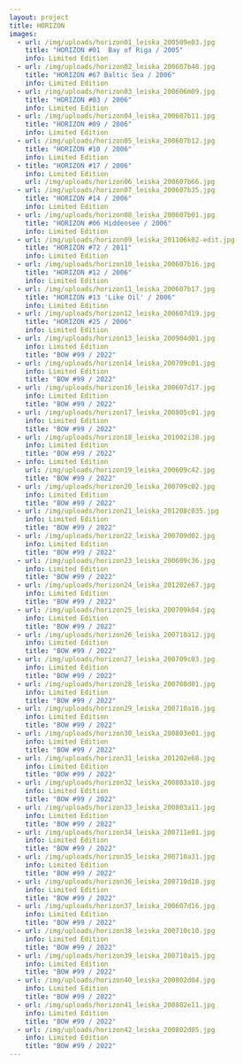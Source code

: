 ```yaml
---
layout: project
title: HORIZON
images:
  - url: /img/uploads/horizon01_leiska_200509e03.jpg
    title: "HORIZON #01  Bay of Riga / 2005"
    info: Limited Edition
  - url: /img/uploads/horizon02_leiska_200607b48.jpg
    title: "HORIZON #67 Baltic Sea / 2006"
    info: Limited Edition
  - url: /img/uploads/horizon03_leiska_200606m09.jpg
    title: "HORIZON #03 / 2006"
    info: Limited Edition
  - url: /img/uploads/horizon04_leiska_200607b11.jpg
    title: "HORIZON #09 / 2006"
    info: Limited Edition
  - url: /img/uploads/horizon05_leiska_200607b12.jpg
    title: "HORIZON #10 / 2006"
    info: Limited Edition
  - title: "HORIZON #17 / 2006"
    info: Limited Edition
    url: /img/uploads/horizon06_leiska_200607b66.jpg
  - url: /img/uploads/horizon07_leiska_200607b35.jpg
    title: "HORIZON #14 / 2006"
    info: Limited Edition
  - url: /img/uploads/horizon08_leiska_200607b01.jpg
    title: "HORIZON #06 Hiddensee / 2006"
    info: Limited Edition
  - url: /img/uploads/horizon09_leiska_201106k02-edit.jpg
    title: "HORIZON #72 / 2011"
    info: Limited Edition
  - url: /img/uploads/horizon10_leiska_200607b16.jpg
    title: "HORIZON #12 / 2006"
    info: Limited Edition
  - url: /img/uploads/horizon11_leiska_200607b17.jpg
    title: "HORIZON #13 'Like Oil' / 2006"
    info: Limited Edition
  - url: /img/uploads/horizon12_leiska_200607d19.jpg
    title: "HORIZON #25 / 2006"
    info: Limited Edition
  - url: /img/uploads/horizon13_leiska_200904d01.jpg
    info: Limited Edition
    title: "BOW #99 / 2022"
  - url: /img/uploads/horizon14_leiska_200709c01.jpg
    info: Limited Edition
    title: "BOW #99 / 2022"
  - url: /img/uploads/horizon16_leiska_200607d17.jpg
    info: Limited Edition
    title: "BOW #99 / 2022"
  - url: /img/uploads/horizon17_leiska_200805c01.jpg
    info: Limited Edition
    title: "BOW #99 / 2022"
  - url: /img/uploads/horizon18_leiska_201002i38.jpg
    info: Limited Edition
    title: "BOW #99 / 2022"
  - info: Limited Edition
    url: /img/uploads/horizon19_leiska_200609c42.jpg
    title: "BOW #99 / 2022"
  - url: /img/uploads/horizon20_leiska_200709c02.jpg
    info: Limited Edition
    title: "BOW #99 / 2022"
  - url: /img/uploads/horizon21_leiska_201208c035.jpg
    info: Limited Edition
    title: "BOW #99 / 2022"
  - url: /img/uploads/horizon22_leiska_200709d02.jpg
    info: Limited Edition
    title: "BOW #99 / 2022"
  - url: /img/uploads/horizon23_leiska_200609c36.jpg
    info: Limited Edition
    title: "BOW #99 / 2022"
  - url: /img/uploads/horizon24_leiska_201202e67.jpg
    info: Limited Edition
    title: "BOW #99 / 2022"
  - url: /img/uploads/horizon25_leiska_200709k04.jpg
    info: Limited Edition
    title: "BOW #99 / 2022"
  - url: /img/uploads/horizon26_leiska_200710a12.jpg
    info: Limited Edition
    title: "BOW #99 / 2022"
  - url: /img/uploads/horizon27_leiska_200709c03.jpg
    info: Limited Edition
    title: "BOW #99 / 2022"
  - url: /img/uploads/horizon28_leiska_200708d01.jpg
    info: Limited Edition
    title: "BOW #99 / 2022"
  - url: /img/uploads/horizon29_leiska_200710a16.jpg
    info: Limited Edition
    title: "BOW #99 / 2022"
  - url: /img/uploads/horizon30_leiska_200803e01.jpg
    info: Limited Edition
    title: "BOW #99 / 2022"
  - url: /img/uploads/horizon31_leiska_201202e68.jpg
    info: Limited Edition
    title: "BOW #99 / 2022"
  - url: /img/uploads/horizon32_leiska_200803a10.jpg
    info: Limited Edition
    title: "BOW #99 / 2022"
  - url: /img/uploads/horizon33_leiska_200803a11.jpg
    info: Limited Edition
    title: "BOW #99 / 2022"
  - url: /img/uploads/horizon34_leiska_200711e01.jpg
    info: Limited Edition
    title: "BOW #99 / 2022"
  - url: /img/uploads/horizon35_leiska_200710a31.jpg
    info: Limited Edition
    title: "BOW #99 / 2022"
  - url: /img/uploads/horizon36_leiska_200710d18.jpg
    info: Limited Edition
    title: "BOW #99 / 2022"
  - url: /img/uploads/horizon37_leiska_200607d16.jpg
    info: Limited Edition
    title: "BOW #99 / 2022"
  - url: /img/uploads/horizon38_leiska_200710c10.jpg
    info: Limited Edition
    title: "BOW #99 / 2022"
  - url: /img/uploads/horizon39_leiska_200710a15.jpg
    info: Limited Edition
    title: "BOW #99 / 2022"
  - url: /img/uploads/horizon40_leiska_200802d04.jpg
    info: Limited Edition
    title: "BOW #99 / 2022"
  - url: /img/uploads/horizon41_leiska_200802e11.jpg
    info: Limited Edition
    title: "BOW #99 / 2022"
  - url: /img/uploads/horizon42_leiska_200802d05.jpg
    info: Limited Edition
    title: "BOW #99 / 2022"
---
```

